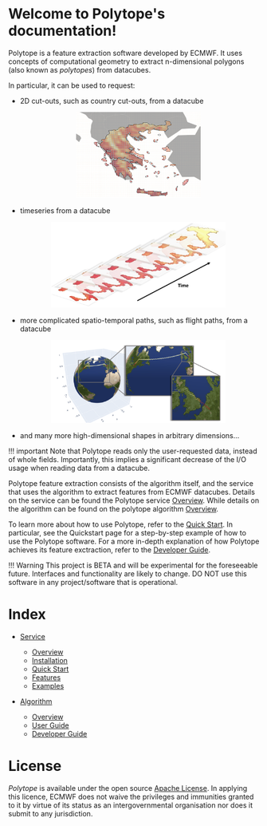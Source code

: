 # Welcome to Polytope's documentation!

Polytope is a feature extraction software developed by ECMWF. 
It uses concepts of computational geometry to extract n-dimensional polygons (also known as *polytopes*) from datacubes. 

In particular, it can be used to request:

- 2D cut-outs, such as country cut-outs, from a datacube
    <div style="text-align:center">
    <p style="float: middle; margin: 0 5px 0 0px;">
        <img src="./images/greece.png" alt="Greece cut-out" width="250"/>
    </p>
    </div>

- timeseries from a datacube
    <div style="text-align:center">
    <p style="float: middle; margin: 0 5px 0 0px;">
        <img src="./images/timeseries.png" alt="Timeseries" width="350"/>
    </p>
    </div>

- more complicated spatio-temporal paths, such as flight paths, from a datacube
    <div style="text-align:center">
    <p style="float: middle; margin: 0 5px 0 0px;">
        <img src="./images/flight_path.png" alt="Flight path" width="350"/>
    </p>
    </div>

- and many more high-dimensional shapes in arbitrary dimensions...

<!-- <div style="text-align:center">
<div class="note", style="border: 1px solid black">
Note that Polytope reads only the user-requested data, instead of whole fields. Importantly, this implies a significant decrease of the I/O usage when reading data from a datacube.
</div>
</div> -->

!!! important
    Note that Polytope reads only the user-requested data, instead of whole fields. Importantly, this implies a significant decrease of the I/O usage when reading data from a datacube.

Polytope feature extraction consists of the algorithm itself, and the service that uses the algorithm to extract features from ECMWF datacubes. Details on the service can be found the Polytope service <a href="./Service/Overview/Overview">Overview</a>. While details on the algorithm can be found on the polytope algorithm <a href="./Algorithm/Overview/Overview">Overview</a>.

To learn more about how to use Polytope, refer to the <a href="./Service/Quick_Start/Overview">Quick Start</a>. In particular, see the Quickstart page for a step-by-step example of how to use the Polytope software.
For a more in-depth explanation of how Polytope achieves its feature exctraction, refer to the <a href="./Algorithm/Developer_Guide/Overview">Developer Guide</a>.

!!! Warning
    This project is BETA and will be experimental for the foreseeable future. Interfaces and functionality are likely to change. DO NOT use this software in any project/software that is operational.

# Index

- <a href="./Service/Overview/Overview">Service</a>
  - <a href="./Service/Overview/Overview">Overview</a>
  - <a href="./Service/Overview/Overview">Installation</a>
  - <a href="./Service/Overview/Overview">Quick Start</a>
  - <a href="./Service/Overview/Overview">Features</a>
  - <a href="./Service/Overview/Overview">Examples</a>

- <a href="./Algorithm/Overview/Overview">Algorithm</a>
  - <a href="./Algorithm/Overview/Overview">Overview</a>
  - <a href="./Algorithm/User_Guide/Getting_started">User Guide</a>
  - <a href="./Algorithm/Developer_Guide/Overview">Developer Guide</a>

    
# License

*Polytope* is available under the open source [Apache License](http://www.apache.org/licenses/LICENSE-2.0).
 In applying this licence, ECMWF does not waive the privileges and immunities granted to it by virtue of its status as an intergovernmental organisation nor does it submit to any jurisdiction.




